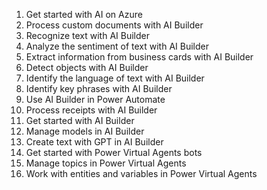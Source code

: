 1. Get started with AI on Azure
2. Process custom documents with AI Builder
3. Recognize text with AI Builder
4. Analyze the sentiment of text with AI Builder
5. Extract information from business cards with AI Builder
6. Detect objects with AI Builder
7. Identify the language of text with AI Builder
8. Identify key phrases with AI Builder
9. Use AI Builder in Power Automate
10. Process receipts with AI Builder
11. Get started with AI Builder
12. Manage models in AI Builder
13. Create text with GPT in AI Builder
14. Get started with Power Virtual Agents bots
15. Manage topics in Power Virtual Agents
16. Work with entities and variables in Power Virtual Agents
